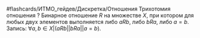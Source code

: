 #flashcards/ИТМО_гейдев/Дискретка/Отношения
Трихотомия отношения
?
Бинарное отношение $R$ на множестве $X$, при котором для любых двух элементов выполняется либо $aRb$, либо $bRa$, либо $a = b$.
Запись: $\forall a,b \in X | (a R b || b R a || a=b)$.

